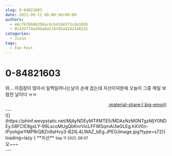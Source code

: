 ```yaml
---
slug: 0-84821603
date: 2021-09-11 08:00:56+09:00
authors:
  - e6c76f8046358ac4cb41de573cde1695
  - 01435f74a49ba8a519705ad242348232
categories:
  - Jisun
tags:
  - Fan Post
---
```


# 0-84821603

<div class="post-container" markdown="1">
<div class="content-container md-sidebar__scrollwrap" markdown="1">

와....아침잠이 많아서 일찍일어나는날이 손에 꼽는데 지선이덕분에 오늘이 그중 제일 보람찬 날이다 ㅠㅠ

</div>
</div>

<div style="text-align: right;" markdown="1">
<a href="https://weverse.io/fromis9/fanpost/0-84821603" style="text-align: right;">:material-share:{.big-emoji}</a>
</div>
---

<div class="comments-container md-sidebar__scrollwrap" markdown="1">
<div class="comment" markdown="1">
<div class='id-container' markdown="1">
![](https://phinf.wevpstatic.net/MjAyNDEyMTlfMTE5/MDAxNzM0NTgzMjY0NDEy.08FClE9gxLY-99LscoMUgQbKnrVicLFFWSqmAi3eGLEg.hXV0n-tPyoIqjwYMPRrQ8Zn9aHvy3-B2llL4LWAZ_bEg.JPEG/image.jpg?type=s72){ loading=lazy }
**<span class="artist">지선</span>** <small>Sep 11 2021, 08:07</small><br>
</div>
<div class='comment-body' markdown="1">
오~~~
</div>
</div>
</div>
---
